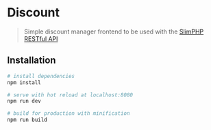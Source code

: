 # Discount

> Simple discount manager frontend to be used with the [SlimPHP RESTful API](https://github.com/bradtraversy/slimapp)

## Installation

``` bash
# install dependencies
npm install

# serve with hot reload at localhost:8080
npm run dev

# build for production with minification
npm run build
```

